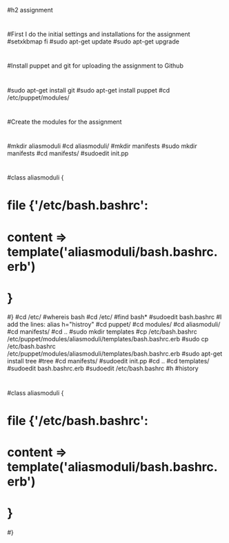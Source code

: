 #h2 assignment
#
#First I do the initial settings and installations for the assignment
#setxkbmap fi
#sudo apt-get update
#sudo apt-get upgrade
#
#Install puppet and git for uploading the assignment to Github
#
#sudo apt-get install git
#sudo apt-get install puppet
#cd /etc/puppet/modules/
#
#Create the modules for the assignment
#
#mkdir aliasmoduli
#cd aliasmoduli/
#mkdir manifests
#sudo mkdir manifests
#cd manifests/
#sudoedit init.pp
#
#class aliasmoduli {
#		file {'/etc/bash.bashrc':
#		content => template('aliasmoduli/bash.bashrc.erb')
#		}
#}
#cd /etc/
#whereis bash
#cd /etc/
#find bash*
#sudoedit bash.bashrc
#I add the lines: alias h="histroy" 
#cd puppet/
#cd modules/
#cd aliasmoduli/
#cd manifests/
#cd ..
#sudo mkdir templates
#cp /etc/bash.bashrc /etc/puppet/modules/aliasmoduli/templates/bash.bashrc.erb
#sudo cp /etc/bash.bashrc /etc/puppet/modules/aliasmoduli/templates/bash.bashrc.erb
#sudo apt-get install tree
#tree
#cd manifests/
#sudoedit init.pp
#cd ..
#cd templates/
#sudoedit bash.bashrc.erb 
#sudoedit /etc/bash.bashrc 
#h
#history
#
#
#
#
#
#
#
#
#class aliasmoduli {
#		file {'/etc/bash.bashrc':
#		content => template('aliasmoduli/bash.bashrc.erb')
#		}
#}
